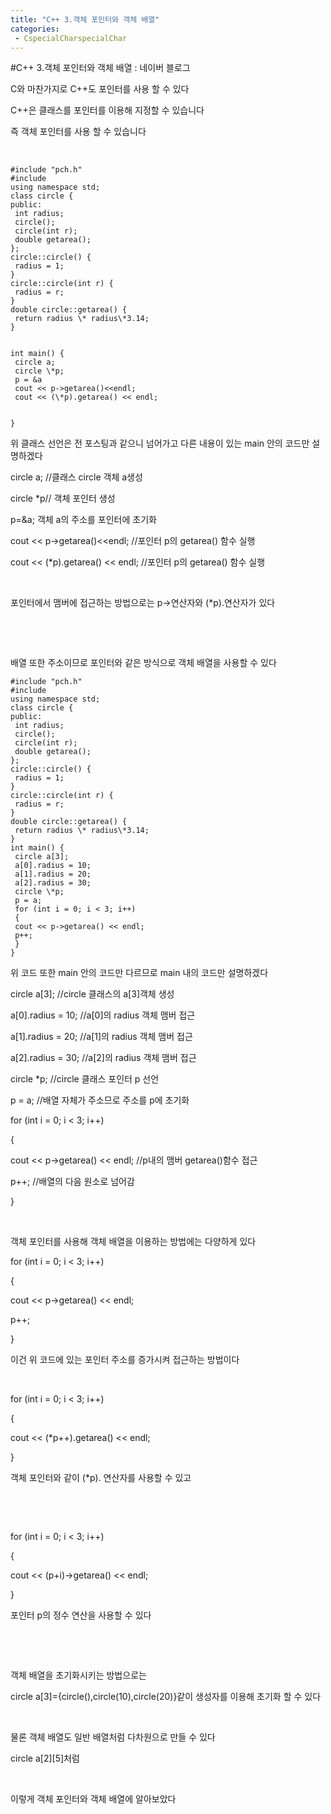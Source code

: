 ```yaml
---
title: "C++ 3.객체 포인터와 객체 배열"
categories:
 - CspecialCharspecialChar
---
```

#C++ 3.객체 포인터와 객체 배열 : 네이버 블로그







C와 마찬가지로 C++도 포인터를 사용 할 수 있다

C++은 클래스를 포인터를 이용해 지정할 수 있습니다

즉 객체 포인터를 사용 할 수 있습니다

​




 




```
#include "pch.h"
#include 
using namespace std;
class circle {
public:
 int radius;
 circle();
 circle(int r);
 double getarea();
};
circle::circle() {
 radius = 1;
}
circle::circle(int r) {
 radius = r;
}
double circle::getarea() {
 return radius \* radius\*3.14;
}


int main() {
 circle a;
 circle \*p;
 p = &a
 cout << p->getarea()<<endl;
 cout << (\*p).getarea() << endl;


}
```





 


위 클래스 선언은 전 포스팅과 같으니 넘어가고 다른 내용이 있는 main 안의 코드만 설명하겠다

circle a; //클래스 circle 객체 a생성

circle \*p// 객체 포인터 생성

p=&a; 객체 a의 주소를 포인터에 초기화

cout << p->getarea()<<endl; //포인터 p의 getarea() 함수 실행

cout << (\*p).getarea() << endl; //포인터 p의 getarea() 함수 실행

​

포인터에서 맴버에 접근하는 방법으로는 p->연산자와 (\*p).연산자가 있다

​

​

배열 또한 주소이므로 포인터와 같은 방식으로 객체 배열을 사용할 수 있다




 




```
#include "pch.h"
#include 
using namespace std;
class circle {
public:
 int radius;
 circle();
 circle(int r);
 double getarea();
};
circle::circle() {
 radius = 1;
}
circle::circle(int r) {
 radius = r;
}
double circle::getarea() {
 return radius \* radius\*3.14;
}
int main() {
 circle a[3];
 a[0].radius = 10;
 a[1].radius = 20;
 a[2].radius = 30;
 circle \*p;
 p = a;
 for (int i = 0; i < 3; i++)
 {
 cout << p->getarea() << endl;
 p++;
 }
}
```





 


위 코드 또한 main 안의 코드만 다르므로 main 내의 코드만 설명하겠다

circle a[3]; //circle 클래스의 a[3]객체 생성

a[0].radius = 10; //a[0]의 radius 객체 맴버 접근 

a[1].radius = 20; //a[1]의 radius 객체 맴버 접근 

a[2].radius = 30; //a[2]의 radius 객체 맴버 접근 

circle \*p; //circle 클래스 포인터 p 선언

p = a; //배열 자체가 주소므로 주소를 p에 초기화

for (int i = 0; i < 3; i++)

{

cout << p->getarea() << endl; //p내의 맴버 getarea()함수 접근

p++; //배열의 다음 원소로 넘어감

}

​

객체 포인터를 사용해 객체 배열을 이용하는 방법에는 다양하게 있다

for (int i = 0; i < 3; i++)

{

cout << p->getarea() << endl;

p++;

}

이건 위 코드에 있는 포인터 주소를 증가시켜 접근하는 방법이다

​

for (int i = 0; i < 3; i++)

{

cout << (\*p++).getarea() << endl;

}

객체 포인터와 같이 (\*p). 연산자를 사용할 수 있고

​

​

for (int i = 0; i < 3; i++)

{

cout << (p+i)->getarea() << endl;

}

포인터 p의 정수 연산을 사용할 수 있다

​

​

객체 배열을 초기화시키는 방법으로는 

circle a[3]={circle(),circle(10),circle(20)}같이 생성자를 이용해 초기화 할 수 있다

​

물론 객체 배열도 일반 배열처럼 다차원으로 만들 수 있다

circle a[2][5]처럼

​

이렇게 객체 포인터와 객체 배열에 알아보았다

​




 

